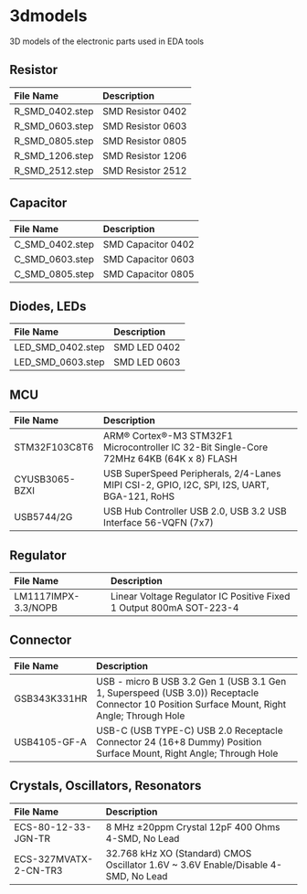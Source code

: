 # 3dmodels

3D models of the electronic parts used in EDA tools

## Resistor

| **File Name**   | **Description**   |
| :-------------- | :---------------- |
| R_SMD_0402.step | SMD Resistor 0402 |
| R_SMD_0603.step | SMD Resistor 0603 |
| R_SMD_0805.step | SMD Resistor 0805 |
| R_SMD_1206.step | SMD Resistor 1206 |
| R_SMD_2512.step | SMD Resistor 2512 |

## Capacitor

| **File Name**   | **Description**    |
| :-------------- | :----------------- |
| C_SMD_0402.step | SMD Capacitor 0402 |
| C_SMD_0603.step | SMD Capacitor 0603 |
| C_SMD_0805.step | SMD Capacitor 0805 |

## Diodes, LEDs

| **File Name**     | **Description** |
| :---------------- | :-------------- |
| LED_SMD_0402.step | SMD LED 0402    |
| LED_SMD_0603.step | SMD LED 0603    |

## MCU

| **File Name**  | **Description**                                                                            |
| :------------- | :----------------------------------------------------------------------------------------- |
| STM32F103C8T6  | ARM® Cortex®-M3 STM32F1 Microcontroller IC 32-Bit Single-Core 72MHz 64KB (64K x 8) FLASH   |
| CYUSB3065-BZXI | USB SuperSpeed Peripherals, 2/4-Lanes MIPI CSI-2, GPIO, I2C, SPI, I2S, UART, BGA-121, RoHS |
| USB5744/2G     | USB Hub Controller USB 2.0, USB 3.2 USB Interface 56-VQFN (7x7)                            |

## Regulator

| **File Name**       | **Description**                                                     |
| :------------------ | :------------------------------------------------------------------ |
| LM1117IMPX-3.3/NOPB | Linear Voltage Regulator IC Positive Fixed 1 Output 800mA SOT-223-4 |

## Connector

| **File Name** | **Description**                                                                                                                             |
| :------------ | :------------------------------------------------------------------------------------------------------------------------------------------ |
| GSB343K331HR  | USB - micro B USB 3.2 Gen 1 (USB 3.1 Gen 1, Superspeed (USB 3.0)) Receptacle Connector 10 Position Surface Mount, Right Angle; Through Hole |
| USB4105-GF-A  | USB-C (USB TYPE-C) USB 2.0 Receptacle Connector 24 (16+8 Dummy) Position Surface Mount, Right Angle; Through Hole                           |

## Crystals, Oscillators, Resonators

| **File Name**         | **Description**                                                                    |
| :-------------------- | :--------------------------------------------------------------------------------- |
| ECS-80-12-33-JGN-TR   | 8 MHz ±20ppm Crystal 12pF 400 Ohms 4-SMD, No Lead                                  |
| ECS-327MVATX-2-CN-TR3 | 32.768 kHz XO (Standard) CMOS Oscillator 1.6V ~ 3.6V Enable/Disable 4-SMD, No Lead |
